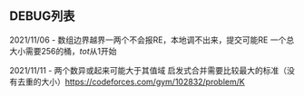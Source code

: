 ## DEBUG列表
2021/11/06 - 数组边界越界一两个不会报RE，本地调不出来，提交可能RE
一个总大小需要$256$的桶，$tot$从$1$开始

2021/11/11 - 两个数异或起来可能大于其值域
启发式合并需要比较最大的标准（没有去重的大小）https://codeforces.com/gym/102832/problem/K